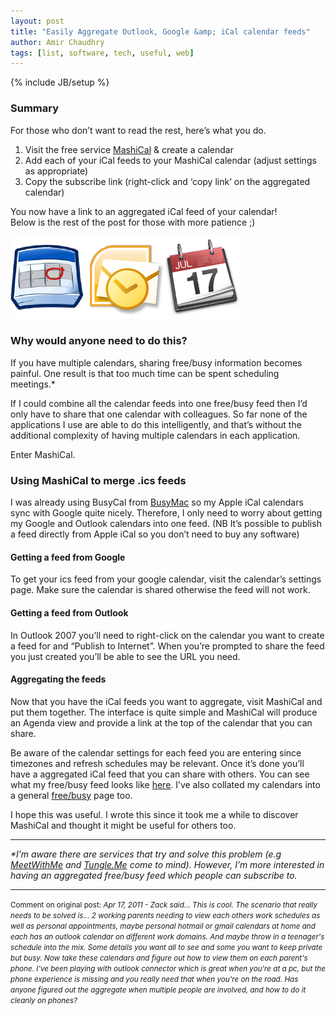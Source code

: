 ```yaml
---
layout: post
title: "Easily Aggregate Outlook, Google &amp; iCal calendar feeds"
author: Amir Chaudhry
tags: [list, software, tech, useful, web]
---
```

{% include JB/setup %}

### Summary

For those who don’t want to read the rest, here’s what you do.

1.  Visit the free service [MashiCal](http://www.mashical.com) & create
    a calendar
2.  Add each of your iCal feeds to your MashiCal calendar (adjust
    settings as appropriate)
3.  Copy the subscribe link (right-click and ‘copy link’ on the
    aggregated calendar)

You now have a link to an aggregated iCal feed of your calendar!\
 Below is the rest of the post for those with more patience ;)

<img src="/images/Cal-Logos.png" alt="Cal Logos" class="center">

### Why would anyone need to do this?

If you have multiple calendars, sharing free/busy information becomes
painful. One result is that too much time can be spent scheduling
meetings.\*

If I could combine all the calendar feeds into one free/busy feed then
I’d only have to share that one calendar with colleagues. So far none of
the applications I use are able to do this intelligently, and that’s
without the additional complexity of having multiple calendars in each
application.

Enter MashiCal.

### Using MashiCal to merge .ics feeds

I was already using BusyCal from [BusyMac](http://www.busymac.com) so my
Apple iCal calendars sync with Google quite nicely. Therefore, I only
need to worry about getting my Google and Outlook calendars into one
feed. (NB It’s possible to publish a feed directly from Apple iCal so
you don’t need to buy any software)

#### Getting a feed from Google

To get your ics feed from your google calendar, visit the calendar’s
settings page. Make sure the calendar is shared otherwise the feed will
not work.

#### Getting a feed from Outlook

In Outlook 2007 you’ll need to right-click on the calendar you want to
create a feed for and “Publish to Internet”. When you’re prompted to
share the feed you just created you’ll be able to see the URL you need.

#### Aggregating the feeds

Now that you have the iCal feeds you want to aggregate, visit MashiCal
and put them together. The interface is quite simple and MashiCal will
produce an Agenda view and provide a link at the top of the calendar
that you can share.

Be aware of the calendar settings for each feed you are entering since
timezones and refresh schedules may be relevant. Once it’s done you’ll
have a aggregated iCal feed that you can share with others. You can see
what my free/busy feed looks like
[here](http://www.mashical.com/cal?id=34df5231-84c6-475b-981e-6370459a84fb).
I’ve also collated my calendars into a general
[free/busy](http://amirchaudhry.com/pages/freebusy) page too.

I hope this was useful. I wrote this since it took me a while to
discover MashiCal and thought it might be useful for others too.

* * * * *

*\*I’m aware there are services that try and solve this problem (e.g
[MeetWithMe](http://MeetWith.me) and [Tungle.Me](http://www.tungle.me)
come to mind). However, I’m more interested in having an aggregated
free/busy feed which people can subscribe to.*

* * * * *

<small>
Comment on original post: <i>Apr 17, 2011 - 
Zack said...
This is cool. The scenario that really needs to be solved is... 2 working parents needing to view each others work schedules as well as personal appointments, maybe personal hotmail or gmail calendars at home and each has an outlook calendar on different work domains. And maybe throw in a teenager's schedule into the mix. Some details you want all to see and some you want to keep private but busy. Now take these calendars and figure out how to view them on each parent's phone. I've been playing with outlook connector which is great when you're at a pc, but the phone experience is missing and you really need that when you're on the road. Has anyone figured out the aggregate when multiple people are involved, and how to do it cleanly on phones?
</i></small>
